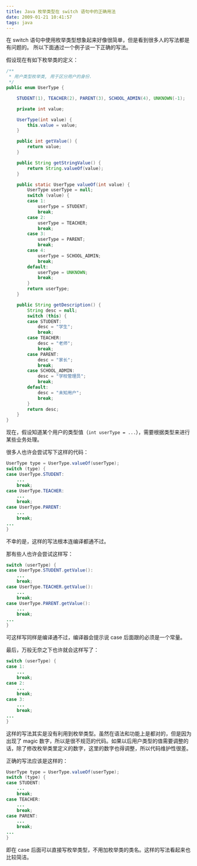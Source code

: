```yaml
---
title: Java 枚举类型在 switch 语句中的正确用法
date: 2009-01-21 10:41:57
tags: java
---
```


在 switch 语句中使用枚举类型想象起来好像很简单，但是看到很多人的写法都是有问题的。
所以下面通过一个例子谈一下正确的写法。

<!--more-->

假设现在有如下枚举类的定义：

```java
/**
 * 用户类型枚举类, 用于区分用户的身份.
 */
public enum UserType {

    STUDENT(1), TEACHER(2), PARENT(3), SCHOOL_ADMIN(4), UNKNOWN(-1);

    private int value;

    UserType(int value) {
        this.value = value;
    }

    public int getValue() {
        return value;
    }

    public String getStringValue() {
        return String.valueOf(value);
    }

    public static UserType valueOf(int value) {
        UserType userType = null;
        switch (value) {
        case 1:
            userType = STUDENT;
            break;
        case 2:
            userType = TEACHER;
            break;
        case 3:
            userType = PARENT;
            break;
        case 4:
            userType = SCHOOL_ADMIN;
            break;
        default:
            userType = UNKNOWN;
            break;
        }
        return userType;
    }

    public String getDescription() {
        String desc = null;
        switch (this) {
        case STUDENT:
            desc = "学生";
            break;
        case TEACHER:
            desc = "老师";
            break;
        case PARENT:
            desc = "家长";
            break;
        case SCHOOL_ADMIN:
            desc = "学校管理员";
            break;
        default:
            desc = "未知用户";
            break;
        }
        return desc;
    }
}
```

现在，假设知道某个用户的类型值（`int userType = ...`），需要根据类型来进行某些业务处理。

很多人也许会尝试写下这样的代码：

```java
UserType type = UserType.valueOf(userType);
switch (type) {
case UserType.STUDENT:
    ...
    break;
case UserType.TEACHER:
    ...
    break;
case UserType.PARENT:
    ...
    break;
...
}
```

不幸的是，这样的写法根本连编译都通不过。

那有些人也许会尝试这样写：

```java
switch (userType) {
case UserType.STUDENT.getValue():
    ...
    break;
case UserType.TEACHER.getValue():
    ...
    break;
case UserType.PARENT.getValue():
    ...
    break;
...
}
```

可这样写同样是编译通不过，编译器会提示说 case 后面跟的必须是一个常量。

最后，万般无奈之下也许就会这样写了：

```java
switch (userType) {
case 1:
    ...
    break;
case 2:
    ...
    break;
case 3:
    ...
    break;
...
}
```

这样的写法其实是没有利用到枚举类型。虽然在语法和功能上是都对的，但是因为出现了 magic 数字，所以是很不规范的代码。如果以后用户类型的值需要调整的话，除了修改枚举类里定义的数字，这里的数字也得调整，所以代码维护性很差。

正确的写法应该是这样的：

```java
UserType type = UserType.valueOf(userType);
switch (type) {
case STUDENT:
    ...
    break;
case TEACHER:
    ...
    break;
case PARENT:
    ...
    break;
...
}
```

即在 case 后面可以直接写枚举类型，不用加枚举类的类名。这样的写法看起来也比较简洁。
